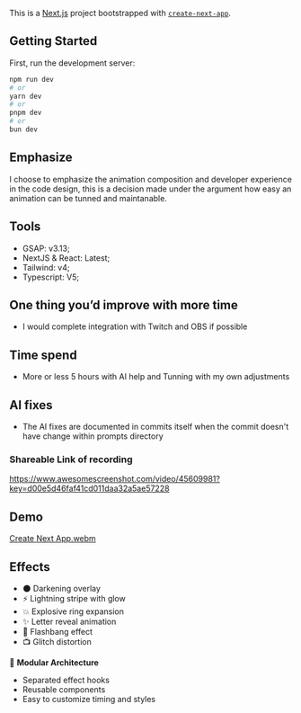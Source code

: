 This is a [Next.js](https://nextjs.org) project bootstrapped with [`create-next-app`](https://nextjs.org/docs/app/api-reference/cli/create-next-app).

## Getting Started

First, run the development server:

```bash
npm run dev
# or
yarn dev
# or
pnpm dev
# or
bun dev
```

## Emphasize
I choose to emphasize the animation composition and developer experience in the code design, this is a decision made under the argument how easy an animation can be tunned and maintanable.

## **Tools**
- GSAP: v3.13;
- NextJS & React: Latest;
- Tailwind: v4;
- Typescript: V5;

## **One thing you’d improve with more time**
- I would complete integration with Twitch and OBS if possible

## **Time spend**
- More or less 5 hours with AI help and Tunning with my own adjustments

## **AI fixes**
- The AI fixes are documented in commits itself when the commit doesn't have change within prompts directory

### Shareable Link of recording
https://www.awesomescreenshot.com/video/45609981?key=d00e5d46faf41cd011daa32a5ae57228


## Demo

[Create Next App.webm](https://github.com/user-attachments/assets/fa68aacd-27bc-427c-b764-b587d2e5646c)

## Effects

- 🌑 Darkening overlay
- ⚡ Lightning stripe with glow
- 💥 Explosive ring expansion
- ✨ Letter reveal animation
- 📸 Flashbang effect
- 📺 Glitch distortion

🎨 **Modular Architecture**
- Separated effect hooks
- Reusable components
- Easy to customize timing and styles

